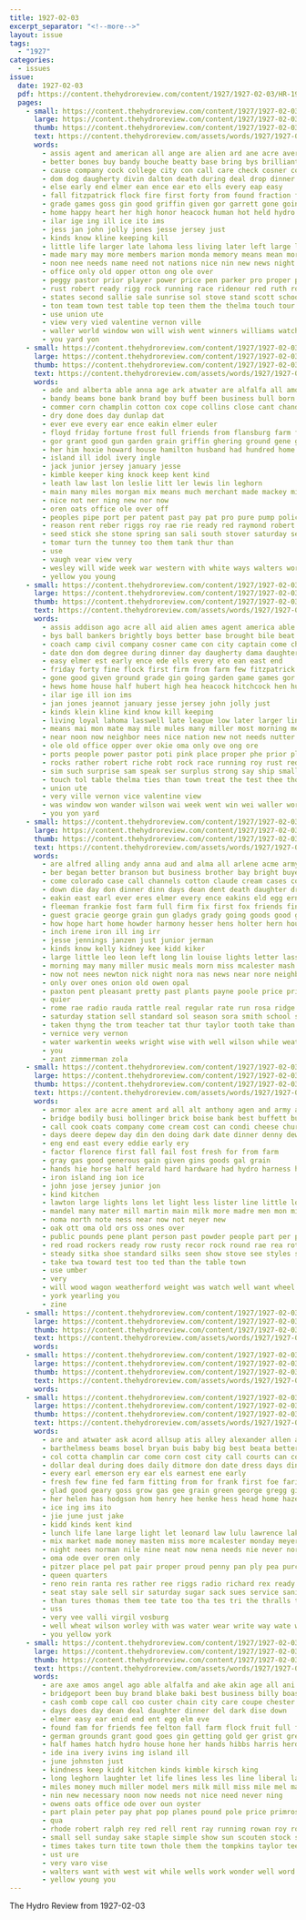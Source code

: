 ```yaml
---
title: 1927-02-03
excerpt_separator: "<!--more-->"
layout: issue
tags:
  - "1927"
categories:
  - issues
issue:
  date: 1927-02-03
  pdf: https://content.thehydroreview.com/content/1927/1927-02-03/HR-1927-02-03.pdf
  pages:
    - small: https://content.thehydroreview.com/content/1927/1927-02-03/small/HR-1927-02-03-01.jpg
      large: https://content.thehydroreview.com/content/1927/1927-02-03/large/HR-1927-02-03-01.jpg
      thumb: https://content.thehydroreview.com/content/1927/1927-02-03/thumbnails/HR-1927-02-03-01.jpg
      text: https://content.thehydroreview.com/assets/words/1927/1927-02-03/HR-1927-02-03-01.txt
      words:
        - assis agent and american all ange are alien ard ane acre aver ago ake america aid addison arm able ani abraham ach angeline age
        - better bones buy bandy bouche beatty base bring bys brilliant bob but bales boy busi bankers brother bale bishop both brate beat barber bord books body best been business brick basket back bill boast brightly bollinger boys browne brought ball bills
        - cause company cock college city con call care check cosner come certain christmas court col chance cheer captain cordial came clinton clever church class cream county cure course caddo cartwright courage cecil can civil clarence cotton cost camp christ
        - dom dog daugherty divin dalton death during deal drop dinner days dama din deep december ditmore day divinity divine daughter done dungan damon date degree
        - else early end elmer ean ence ear eto ells every eap easy
        - fall fitzpatrick flock fire first forty from found fraction fine fetcher for few fallen fell firm friends farmer far friday friend farm
        - grade games goss gin good griffin given gor garrett gone going gove garden gaze ground game
        - home happy heart her high honor heacock human hot held hydro has hand hubert hard hart hyde how hews homa him hool hor hen homer hitchcock hed house hens hobart hope half hands heir hea had hinton
        - ilar ige ing ill ice ito ims
        - jess jan john jolly jones jesse jersey just
        - kinds know kline keeping kill
        - little life larger late lahoma less living later left large league lovely les low like land lincoln last long lasswell loyal line
        - made mary may more members marion monda memory means mean morning much many miller march merry miss missouri mill man manner mile martha moray mete might matter marke most monday mules mark master
        - noon nee needs name need not nations nice nin new news night noel near now nutter nay neighbor nation
        - office only old opper otton ong ole over
        - peggy pastor prior player power price pen parker pro proper plant paper pott pink people plan potter public president plain pick peace present priday part points point pol post purchase ports
        - rust robert ready rigg rock running race ridenour red ruth roads rather rocks rom route ray roy robt record
        - states second sallie sale sunrise sol stove stand scott school shone such south slight shed still son stutzman she stock save strong sunday see sim sherman state sales sprain stunz send strain ser sam supper surplus stockton sun shadow ship seed speak simpson small shin score sees sand sat set schools short surprise student service saturday
        - ton team town test table top teen them the thelma touch tour than ting thousand then taken treat tar take try
        - use union ute
        - view very vied valentine vernon ville
        - waller world window won will wish went winners williams watch week wit was war words west worth walter water well weiner winter win weathers way wander work welfare wear with weeks while wheat working warde wilson
        - you yard yon
    - small: https://content.thehydroreview.com/content/1927/1927-02-03/small/HR-1927-02-03-02.jpg
      large: https://content.thehydroreview.com/content/1927/1927-02-03/large/HR-1927-02-03-02.jpg
      thumb: https://content.thehydroreview.com/content/1927/1927-02-03/thumbnails/HR-1927-02-03-02.jpg
      text: https://content.thehydroreview.com/assets/words/1927/1927-02-03/HR-1927-02-03-02.txt
      words:
        - ade and alberta able anna age ark atwater are alfalfa all amos
        - bandy beams bone bank brand boy buff been business bull born break black brown best boys buyers border better buy bles big baby bran but buster
        - commer corn champlin cotton cox cope collins close cant chandler coln call cane care course clear carry comb car county cecil can cost city
        - dry done does day dunlap dat
        - ever eve every ear ence eakin elmer euler
        - floyd friday fortune frost full friends from flansburg farm fee frank fell for finely first
        - gor grant good gun garden grain griffin ghering ground gene greeson goods
        - her him hoxie howard house hamilton husband had hundred home has hund horn holter harry hay hens hydro
        - island ill idol ivery ingle
        - jack junior jersey january jesse
        - kimble keeper king knock keep kent kind
        - leath law last lon leslie litt ler lewis lin leghorn
        - main many miles morgan mix means much merchant made mackey million more manu mash must money mayo mis meal mel matter miller mens men
        - nice not ner ning new nor now
        - oren oats office ole over off
        - peoples pipe port per patent past pay pat pro pure pump police price pack pen platt pell profit proud pound pair
        - reason rent reber riggs roy rae rie ready red raymond robert rock rhode
        - seed stick she stone spring san sali south stover saturday setting study sell sayre simpler small skill sheriff store sunday second sake sale stock see said service state son starring street
        - tomar turn the tunney too them tank thur than
        - use
        - vaugh vear view very
        - wesley will wide week war western with white ways walters world weatherford worth wood well win wells winter welborn west winking wan work
        - yellow you young
    - small: https://content.thehydroreview.com/content/1927/1927-02-03/small/HR-1927-02-03-03.jpg
      large: https://content.thehydroreview.com/content/1927/1927-02-03/large/HR-1927-02-03-03.jpg
      thumb: https://content.thehydroreview.com/content/1927/1927-02-03/thumbnails/HR-1927-02-03-03.jpg
      text: https://content.thehydroreview.com/assets/words/1927/1927-02-03/HR-1927-02-03-03.txt
      words:
        - assis addison ago acre all aid alien ames agent america able ange ake ave ards american angeline and aver arkansas abraham are ates age
        - bys ball bankers brightly boys better base brought bile beat best body bishop boast but beau bouche brilliant brother bring beatty bill bord barber bob bones buy been boy bales bandy back baptist bollinger basket busi brage business bills both brie books
        - coach camp civil company cosner came con city captain come church cause can cure caddo card cartwright cock cha county course certain clinton cau cotton court check col cream cecil care college cordial clever christ car class chance
        - date don dom degree during dinner day daugherty dama daughter dat dail dungan ditmore dalton drop deep death deal dog damon december divin divinity done days divine
        - easy elmer est early ence ede ells every eto ean east end
        - friday forty fine flock first firm from farm few fitzpatrick fire for farmer far friends fallen found fraction fall
        - gone good given ground grade gin going garden game games gor gaze goss griffin garrett
        - hews home house half hubert high hea heacock hitchcock hen human has hens henry hobart how her heir had homer held hie happy hope hinton heart honor heen hard hands hoi hand hydro him hydes hart
        - ilar ige ill ion ims
        - jan jones jeannot january jesse jersey john jolly just
        - kinds klein kline kind know kill keeping
        - living loyal lahoma lasswell late league low later larger lincoln large life lentine lovely lake long like line les little left less last
        - means mai mon mate may mile mules many miller most morning mers much miss members monday manner might mattar merry marion man more master mill mean memory made martha
        - near noon now neighbor nees nice nation new not needs nutter nay nations name news need night
        - ole old office opper over okie oma only ove ong ore
        - ports people power pastor poti pink place proper phe prior plant part parker player present pick pat public plan point prom purchase post peace pol pro potter park plain paper pies points
        - rocks rather robert riche robt rock race running roy rust red ray ready ruth roads ried record ridenour
        - sim such surprise sam speak ser surplus strong say ship small stunz school strain schools sale short shadow stockton send stock sun sherman shed save sees second state set son service south supper strange saturday sunday states servi slight she sunrise still student see sallie standing sat stand stutzman shone scott
        - touch tol table thelma ties than town treat the test thee thousand tour them taken tar take ton team top then try
        - union ute
        - very ville vernon vice valentine view
        - was window won wander wilson wai week went win wei waller worth will welfare well walter weeks while world wish weathers working war work water with winners ware winter watch words warde wheat west wit williams weiner white wear
        - you yon yard
    - small: https://content.thehydroreview.com/content/1927/1927-02-03/small/HR-1927-02-03-04.jpg
      large: https://content.thehydroreview.com/content/1927/1927-02-03/large/HR-1927-02-03-04.jpg
      thumb: https://content.thehydroreview.com/content/1927/1927-02-03/thumbnails/HR-1927-02-03-04.jpg
      text: https://content.thehydroreview.com/assets/words/1927/1927-02-03/HR-1927-02-03-04.txt
      words:
        - are alfred alling andy anna aud and alma all arlene acme army aid arm amos aubrey ard ago author
        - ber began better branson but business brother bay bright buyers butter braly bandy been bone bergen bride bro barn beulah bands back bennie ben baek baby best bert butler baltimore bertha bethel body buy
        - come colorado case call channels cotton claude cream cases corn cloudy col clarence constant cecil carver care can clyde coast car cort curling cation creek chick city
        - down die day don dinner dinn days dean dent death daughter drum
        - eakin east earl ever eres elmer every ence eakins eld egg ernest
        - fleeman frankie fost farm full firm fix first fox friends fine free folsom filling from fern foreman for few folks ford fell
        - guest gracie george grain gun gladys grady going goods good gee grand gane getting gregor garden goss german
        - how hope hart home howder harmony hesser hens holter hern house hin had harold him her hard homa has herndon hydro hatfield heidebrecht hom health henry hen hair
        - inch irene iron ill ing irr
        - jesse jennings janzen just junior jerman
        - kinds know kelly kidney kee kidd kiker
        - large little leo leon left long lin louise lights letter lasswell litle list lei lahoma lola louis learn liv less lemon last leone late loose logan lynn lord
        - morning may many miller music meals morn miss mcalester mash more mildred mission money most mone milk minnie mineral motto miner margie made man mary monday mackey
        - now not nees newton nick night nora nas news near nore neighbors nee
        - only over ones onion old owen opal
        - paxton pent pleasant pretty past plants payne poole price pride pack place pearl per plaster power pro pint plate pitzer
        - quier
        - rome rae radio rauda rattle real regular rate run rosa ridge rabe rum rust reynolds ruba rank russian roy rhoads robbins ready reach ruth ruby ray reason ree rose raymond rexroat rosella
        - saturday station sell standard sol season sora smith school speedy snyder stores schoo soon seiberling store southard sea sunshine she sal service sale stay selma sehr scarth sick sidney strong sample sleet spell sunday sullivan sister snow sund see sun son sway sinclair south short soap special sunda such smile
        - taken thyng the trom teacher tat thur taylor tooth take than tave tine ton tast them talkington trial town
        - vernice very vernon
        - water warkentin weeks wright wise with well wilson while weatherford wyatt wark work was want wees weather will why wil wisel went west wearing walter worley week waters wish
        - you
        - zant zimmerman zola
    - small: https://content.thehydroreview.com/content/1927/1927-02-03/small/HR-1927-02-03-05.jpg
      large: https://content.thehydroreview.com/content/1927/1927-02-03/large/HR-1927-02-03-05.jpg
      thumb: https://content.thehydroreview.com/content/1927/1927-02-03/thumbnails/HR-1927-02-03-05.jpg
      text: https://content.thehydroreview.com/assets/words/1927/1927-02-03/HR-1927-02-03-05.txt
      words:
        - armor alex are acre ament ard all alt anthony agen and army arch area aslam aid
        - bridge bodily busi bollinger brick boise bank best buffett buy boys baal box bees but board barn both black business big bel body butter
        - call cook coats company come cream cost can condi cheese church clerk colt cable chance con cotton credit city cash clinton
        - days deere depew day din den doing dark date dinner denny dewey dairy dress dover dresser
        - eng end east every eddie early ery
        - factor florence first fall fail fost fresh for from farm
        - gray gas good generous gain given gins goods gal grain
        - hands hie horse half herald hard hardware had hydro harness holter hobart her haar house
        - iron island ing ion ice
        - john jose jersey junior jon
        - kind kitchen
        - lawton large lights lons let light less lister line little look land lead
        - mandel many mater mill martin main milk more madre men mon miles mighty most mens made mare mule may modes mirro
        - noma north note ness near now not neyer new
        - oak ott oma old ors oss ones over
        - public pounds pene plant person past powder people part per place peoples
        - red road rockers ready row rusty recor rock round rae rea rote
        - steady sitka shoe standard silks seen show stove see styles seed sled six south starts sack street spring suits stern state san sewing soon span seven service season springs shirts store sell sale states set shawnee such streets
        - take twa toward test too ted than the table town
        - use umber
        - very
        - will wood wagon weatherford weight was watch well want wheel weld worlds with weber work wash
        - york yearling you
        - zine
    - small: https://content.thehydroreview.com/content/1927/1927-02-03/small/HR-1927-02-03-06.jpg
      large: https://content.thehydroreview.com/content/1927/1927-02-03/large/HR-1927-02-03-06.jpg
      thumb: https://content.thehydroreview.com/content/1927/1927-02-03/thumbnails/HR-1927-02-03-06.jpg
      text: https://content.thehydroreview.com/assets/words/1927/1927-02-03/HR-1927-02-03-06.txt
      words:
    - small: https://content.thehydroreview.com/content/1927/1927-02-03/small/HR-1927-02-03-07.jpg
      large: https://content.thehydroreview.com/content/1927/1927-02-03/large/HR-1927-02-03-07.jpg
      thumb: https://content.thehydroreview.com/content/1927/1927-02-03/thumbnails/HR-1927-02-03-07.jpg
      text: https://content.thehydroreview.com/assets/words/1927/1927-02-03/HR-1927-02-03-07.txt
      words:
    - small: https://content.thehydroreview.com/content/1927/1927-02-03/small/HR-1927-02-03-08.jpg
      large: https://content.thehydroreview.com/content/1927/1927-02-03/large/HR-1927-02-03-08.jpg
      thumb: https://content.thehydroreview.com/content/1927/1927-02-03/thumbnails/HR-1927-02-03-08.jpg
      text: https://content.thehydroreview.com/assets/words/1927/1927-02-03/HR-1927-02-03-08.txt
      words:
        - are and atwater ask acord allsup atis alley alexander allen acs all ane able ale age
        - barthelmess beams bosel bryan buis baby big best beata better bor buyers bill bag barnes bandy bassler bee bars bradley browne bel boucher boschert boys been but business bank bert back bread brother
        - col cotta champlin car come corn cost city call courts can cody cant chick coupe cox che chic
        - dollar deal during does daily ditmore don date dress days dinner doak day daughter deleo dae dai
        - every earl emerson ery ear els earnest ene early
        - fresh few fine fed farm fitting from for frank first foe fariss
        - glad good geary goss grow gas gee grain green george gregg gilstrap greeson gress
        - her helen has hodgson hom henry hee henke hess head home hazel how hafer hot hydro harry house hens hinton holter
        - ice ing ims ito
        - jie june just jake
        - kidd kinds kent kind
        - lunch life lane large light let leonard law lulu lawrence lake last lee like letter long list lose
        - mix market made money masten miss more mcalester monday meyers marshall mackey million marie mate mill morning mccool mash mckay miller much mary mir man martin mckee
        - night nees norman nile nine neat now nena needs nie never north not
        - oma ode over oren only
        - pitzer place pel pat pair proper proud penny pan ply pea purchase process pride posey puri pound pool pai parm part port
        - queen quarters
        - reno rein ranta res rather ree riggs radio richard rex ready route road rom ross ralph
        - seat stay sale sell sir saturday sugar sack sues service sani sister sacks sun smith sales scales save stores shidler sunday seed said see she son shiek sup sick say star scott silk sedan stover sue six sayre south staples season sparks
        - than tures thomas them tee tate too tha tes tri the thralls taken try ten tame take trull thing teed thu throw tol
        - uss
        - very vee valli virgil vosburg
        - well wheat wilson worley with was water wear write way wate wright while wells weeks waite week wide west wife will watch
        - you yellow york
    - small: https://content.thehydroreview.com/content/1927/1927-02-03/small/HR-1927-02-03-09.jpg
      large: https://content.thehydroreview.com/content/1927/1927-02-03/large/HR-1927-02-03-09.jpg
      thumb: https://content.thehydroreview.com/content/1927/1927-02-03/thumbnails/HR-1927-02-03-09.jpg
      text: https://content.thehydroreview.com/assets/words/1927/1927-02-03/HR-1927-02-03-09.txt
      words:
        - are axe amos angel ago able alfalfa and ake akin age all ani
        - bridgeport been buy brand blake baki best business billy boast better brass but bard buff bock began bist big bandy back bank bull both bure bolts
        - cash comb cope call coo custer chain city care coupe chester cate come curtain choice cane carry collins cai cream can child chick corn company
        - days does day dean deal daughter dinner del dark dise down
        - elmer easy ear enid end ent egg elm eve
        - found fam for friends fee felton fall farm flock fruit full fig frank ferguson fellow from fresh farmer few ford farms fergason famous
        - german grounds grant good goes gin getting gold ger grist green gooch gout gong gee
        - half hames hatch hydro house hone her hands hibbs harris herd height hall hard hes har heh horn hinton hoe hay harness harn howard him hooey hurry hardware handle harry has holter horse home
        - ide ina ivery ivins ing island ill
        - june johnston just
        - kindness keep kidd kitchen kinds kimble kirsch king
        - long leghorn laughter let life lines less les line liberal last lee lister lamp live lem love lia learned labor lay look
        - miles money much miller model mers milk mill miss mile mel made meal must may morris maa mackey market mis mani
        - nin new necessary noon now needs not nice need never ning
        - owens oats office ode over oun oyster
        - part plain peter pay phat pop planes pound pole price primrose pack pro plows pair pipe pov per pen pees pure payment plan prairie pump people peaches plenty page
        - qua
        - rhode robert ralph rey red rell rent ray running rowan roy road row ringler roof records
        - small sell sunday sake staple simple show sun scouten stock stover sick single seed sales seek screws stire son season seal save soon sanders spring said start stone sae short sat scarth sam safe size setting see supply service shell stare she scott sterling six still sali sale south smith such shey
        - times takes turn tite town thole them the tompkins taylor tee tank tain tillage thurs tree try theron tod thing
        - ust ure
        - very varo vise
        - walters want with west wit while wells work wonder well word way winchester win window wheel ware weeks white week will worth
        - yellow young you
---
```


The Hydro Review from 1927-02-03

<!--more-->

